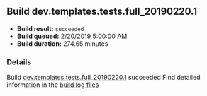 ## Build dev.templates.tests.full_20190220.1
- **Build result:** `succeeded`
- **Build queued:** 2/20/2019 5:00:00 AM
- **Build duration:** 274.65 minutes
### Details
Build [dev.templates.tests.full_20190220.1](https://winappstudio.visualstudio.com/web/build.aspx?pcguid=a4ef43be-68ce-4195-a619-079b4d9834c2&builduri=vstfs%3a%2f%2f%2fBuild%2fBuild%2f27116) succeeded
Find detailed information in the [build log files](https://uwpctdiags.blob.core.windows.net/buildlogs/dev.templates.tests.full_20190220.1_logs.zip)
